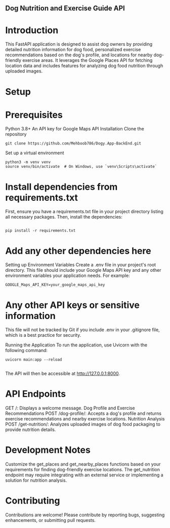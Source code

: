 ## Dog Nutrition and Exercise Guide API
# Introduction
This FastAPI application is designed to assist dog owners by providing detailed nutrition information for dog food, personalized exercise recommendations based on the dog's profile, and locations for nearby dog-friendly exercise areas. It leverages the Google Places API for fetching location data and includes features for analyzing dog food nutrition through uploaded images.

# Setup
# Prerequisites
Python 3.8+
An API key for Google Maps API
Installation
Clone the repository


```
git clone https://github.com/Mehboob786/Dogy.App-BackEnd.git

```
Set up a virtual environment

```
python3 -m venv venv
source venv/bin/activate  # On Windows, use `venv\Scripts\activate`

```
# Install dependencies from requirements.txt
First, ensure you have a requirements.txt file in your project directory listing all necessary packages. Then, install the dependencies:

```

pip install -r requirements.txt

```

# Add any other dependencies here
Setting up Environment Variables
Create a .env file in your project's root directory. This file should include your Google Maps API key and any other environment variables your application needs. For example:

```
GOOGLE_Maps_API_KEY=your_google_maps_api_key

```
# Any other API keys or sensitive information
This file will not be tracked by Git if you include .env in your .gitignore file, which is a best practice for security.

Running the Application
To run the application, use Uvicorn with the following command:


```
uvicorn main:app --reload


```
The API will then be accessible at http://127.0.0.1:8000.

# API Endpoints

GET /: Displays a welcome message.
Dog Profile and Exercise Recommendations
POST /dog-profile/: Accepts a dog's profile and returns exercise recommendations and nearby exercise locations.
Nutrition Analysis
POST /get-nutrition/: Analyzes uploaded images of dog food packaging to provide nutrition details.
# Development Notes
Customize the get_places and get_nearby_places functions based on your requirements for finding dog-friendly exercise locations.
The get_nutrition endpoint may require integrating with an external service or implementing a solution for nutrition analysis.
# Contributing
Contributions are welcome! Please contribute by reporting bugs, suggesting enhancements, or submitting pull requests.